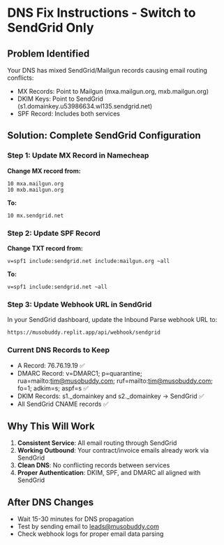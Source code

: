 # DNS Fix Instructions - Switch to SendGrid Only

## Problem Identified
Your DNS has mixed SendGrid/Mailgun records causing email routing conflicts:
- MX Records: Point to Mailgun (mxa.mailgun.org, mxb.mailgun.org)
- DKIM Keys: Point to SendGrid (s1.domainkey.u53986634.wl135.sendgrid.net)
- SPF Record: Includes both services

## Solution: Complete SendGrid Configuration

### Step 1: Update MX Record in Namecheap
**Change MX record from:**
```
10 mxa.mailgun.org
10 mxb.mailgun.org
```

**To:**
```
10 mx.sendgrid.net
```

### Step 2: Update SPF Record
**Change TXT record from:**
```
v=spf1 include:sendgrid.net include:mailgun.org ~all
```

**To:**
```
v=spf1 include:sendgrid.net ~all
```

### Step 3: Update Webhook URL in SendGrid
In your SendGrid dashboard, update the Inbound Parse webhook URL to:
```
https://musobuddy.replit.app/api/webhook/sendgrid
```

### Current DNS Records to Keep
- A Record: 76.76.19.19 ✅
- DMARC Record: v=DMARC1; p=quarantine; rua=mailto:tim@musobuddy.com; ruf=mailto:tim@musobuddy.com; fo=1; adkim=s; aspf=s ✅
- DKIM Records: s1._domainkey and s2._domainkey → SendGrid ✅
- All SendGrid CNAME records ✅

## Why This Will Work
1. **Consistent Service**: All email routing through SendGrid
2. **Working Outbound**: Your contract/invoice emails already work via SendGrid
3. **Clean DNS**: No conflicting records between services
4. **Proper Authentication**: DKIM, SPF, and DMARC all aligned with SendGrid

## After DNS Changes
- Wait 15-30 minutes for DNS propagation
- Test by sending email to leads@musobuddy.com
- Check webhook logs for proper email data parsing